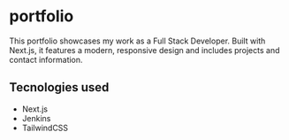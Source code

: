 # portfolio
This portfolio showcases my work as a Full Stack Developer. Built with Next.js, it features a modern, responsive design and includes projects and contact information.

## Tecnologies used
- Next.js
- Jenkins
- TailwindCSS
